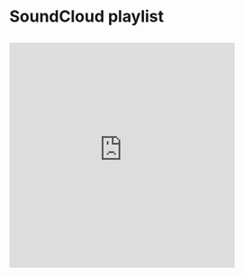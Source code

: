 
# SoundCloud playlist

## <iframe width="400" height="400" scrolling="no" frameborder="no" src="https://w.soundcloud.com/player/?url=https%3A//api.soundcloud.com/playlists/160649074&amp;auto_play=false&amp;hide_related=false&amp;show_comments=true&amp;show_user=true&amp;show_reposts=false&amp;visual=true"></iframe>
